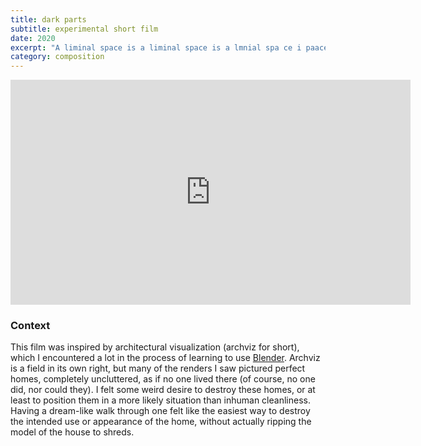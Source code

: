 ```yaml
---
title: dark parts
subtitle: experimental short film
date: 2020
excerpt: "A liminal space is a liminal space is a lmnial spa ce i paace A limin s pa li mna space is space is space is a liimin lnaa spi liminal liminal spsp ANimal speci le scepim nillima ellaminis cesna alimin aces laces animal special alleminiam asp case is a kn i. A kn i. A kn i. A liminal spa is ce f. A kni. f. F. F>"
category: composition
---
```


<iframe src="https://player.vimeo.com/video/393748874?title=0&byline=0&portrait=0" width="640" height="360" frameborder="0" allow="autoplay; fullscreen" allowfullscreen></iframe>

### Context

This film was inspired by architectural visualization (archviz for short), which I encountered a lot in the process of learning to use [Blender](https://blender.org). Archviz is a field in its own right, but many of the renders I saw pictured perfect homes, completely uncluttered, as if no one lived there (of course, no one did, nor could they). I felt some weird desire to destroy these homes, or at least to position them in a more likely situation than inhuman cleanliness. Having a dream-like walk through one felt like the easiest way to destroy the intended use or appearance of the home, without actually ripping the model of the house to shreds.